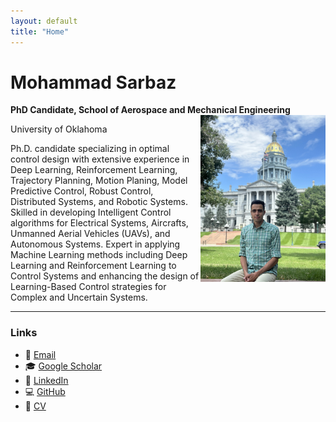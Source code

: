 ```yaml
---
layout: default
title: "Home"
---
```


# Mohammad Sarbaz
**PhD Candidate, School of Aerospace and Mechanical Engineering**  
<img src="assets/profile.jpg" align="right" width="200">

University of Oklahoma  


Ph.D. candidate specializing in optimal control design with extensive experience in Deep Learning, Reinforcement Learning, Trajectory Planning, Motion Planing, Model Predictive Control, Robust Control, Distributed Systems, and Robotic Systems. Skilled in developing Intelligent Control algorithms for Electrical Systems, Aircrafts, Unmanned Aerial Vehicles (UAVs), and Autonomous Systems. Expert in applying Machine Learning methods including Deep Learning and Reinforcement Learning to Control Systems and enhancing the design of Learning-Based Control strategies for Complex and Uncertain Systems.  

---

### Links
- 📧 [Email](mailto:mohammadsarbaz@ou.edu)  
- 🎓 [Google Scholar](https://scholar.google.com)  
- 💼 [LinkedIn](https://www.linkedin.com/in/mohammadsarbaz)  
- 💻 [GitHub](https://github.com/sarbaz-mohammad)  
- 📄 [CV](assets/CV_Academic.pdf)  
